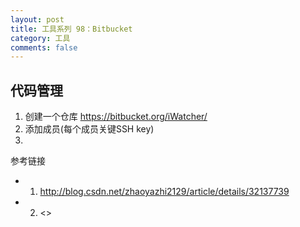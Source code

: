 ```yaml
---
layout: post
title: 工具系列 98：Bitbucket
category: 工具
comments: false
---
```


## 代码管理
1. 创建一个仓库 https://bitbucket.org/iWatcher/
2. 添加成员(每个成员关键SSH key)
3. 

参考链接

* 1. <http://blog.csdn.net/zhaoyazhi2129/article/details/32137739>
* 2. <>
  